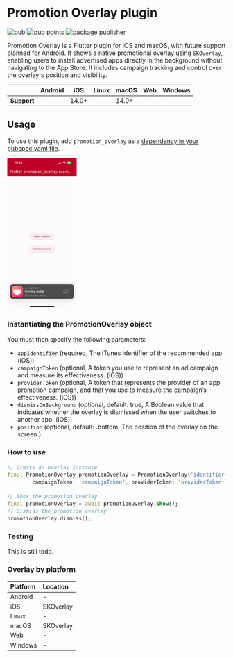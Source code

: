 # Promotion Overlay plugin

[![pub](https://img.shields.io/badge/pub-v1.0.2-blue)](https://pub.dev/packages/promotion_overlay)
[![pub points](https://img.shields.io/pub/points/promotion_overlay?logo=dart&label=pub%20points )](https://pub.dev/packages/promotion_overlay)
[![package publisher](https://img.shields.io/badge/publisher-PsyCat%20Games-%23ff1b3d)](https://pub.dev/publishers/psycatgames.com)

Promotion Overlay is a Flutter plugin for iOS and macOS, with future support planned for Android. It shows a native promotional overlay using `SKOverlay`, enabling users to install advertised apps directly in the background without navigating to the App Store. It includes campaign tracking and control over the overlay's position and visibility.

|             | Android | iOS   | Linux | macOS  | Web | Windows     |
|-------------|---------|-------|-------|--------|-----|-------------|
| **Support** |    -    | 14.0+ |   -   |  14.0+ |  -  |      -      |

## Usage
To use this plugin, add `promotion_overlay` as a [dependency in your pubspec.yaml file](https://flutter.dev/docs/development/platform-integration/platform-channels).

<img src="assets/screenshot.jpeg" alt="drawing" width="160"/>

### Instantiating the PromotionOverlay object
You must then specify the following parameters:

- `appIdentifier` (required, The iTunes identifier of the recommended app. (iOS))
- `campaignToken` (optional, A token you use to represent an ad campaign and measure its effectiveness. (iOS))
- `providerToken` (optional, A token that represents the provider of an app promotion campaign, and that you use to measure the campaign’s effectiveness. (iOS))
- `dismissOnBackground` (optional, default: true, A Boolean value that indicates whether the overlay is dismissed when the user switches to another app. (iOS))
- `position` (optional, default: .bottom, The position of the overlay on the screen.)

### How to use
<?code-excerpt "readme_excerpts.dart (Read)"?>
```dart
// Create an overlay instance
final PromotionOverlay promotionOverlay = PromotionOverlay('identifier',
        campaignToken: 'campaignToken', providerToken: 'providerToken');

// Show the promotion overlay
final promotionOverlay = await promotionOverlay.show();
// Dismiss the promotion overlay
promotionOverlay.dismiss();
```

### Testing

This is still todo.

### Overlay by platform

| Platform | Location |
| :--- | :--- |
| Android | - |
| iOS | SKOverlay |
| Linux | - |
| macOS | SKOverlay |
| Web | - |
| Windows | - |
